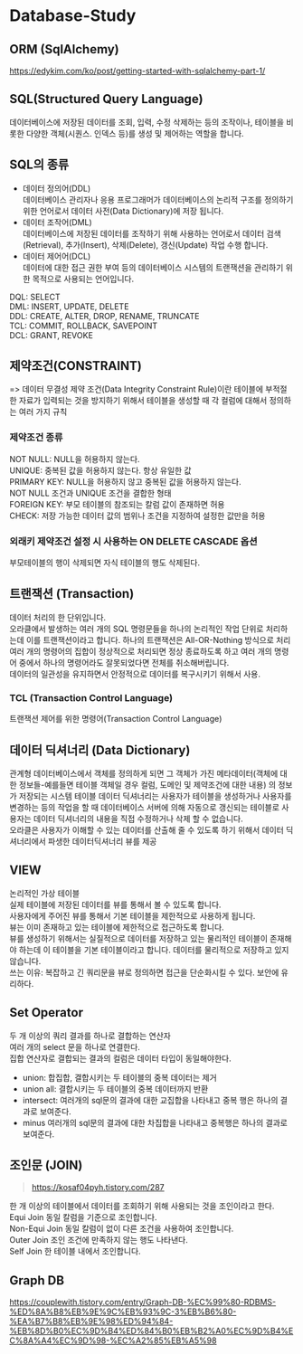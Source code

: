 # Database-Study

## ORM (SqlAlchemy)
https://edykim.com/ko/post/getting-started-with-sqlalchemy-part-1/

## SQL(Structured Query Language)
데이터베이스에 저장된 데이터를 조회, 입력, 수정 삭제하는 등의 조작이나, 테이블을 비롯한 다양한 객체(시퀀스. 인덱스 등)를 생성 및 제어하는 역할을 합니다. 

## SQL의 종류
- 데이터 정의어(DDL)   
데이터베이스 관리자나 응용 프로그래머가 데이터베이스의 논리적 구조를 정의하기 위한 언어로서 데이터 사전(Data Dictionary)에 저장 됩니다.   
- 데이터 조작어(DML)   
데이터베이스에 저장된 데이터를 조작하기 위해 사용하는 언어로서 데이터 검색(Retrieval), 추가(Insert), 삭제(Delete), 갱신(Update) 작업 수행 합니다.   
- 데이터 제어어(DCL)   
데이터에 대한 접근 권한 부여 등의 데이터베이스 시스템의 트랜잭션을 관리하기 위한 목적으로 사용되는 언어입니다.   

DQL: SELECT   
DML: INSERT, UPDATE, DELETE   
DDL: CREATE, ALTER, DROP, RENAME, TRUNCATE   
TCL: COMMIT, ROLLBACK, SAVEPOINT   
DCL: GRANT, REVOKE   

## 제약조건(CONSTRAINT)
=> 데이터 무결성 제약 조건(Data Integrity Constraint Rule)이란 테이블에 부적절한 자료가 입력되는 것을 방지하기 위해서 테이블을 생성할 때 각 컬럼에 대해서 정의하는 여러 가지 규칙

### 제약조건 종류
NOT NULL:  NULL을 허용하지 않는다.   
UNIQUE: 중복된 값을 허용하지 않는다. 항상 유일한 값   
PRIMARY KEY: NULL을 허용하지 않고 중복된 값을 허용하지 않는다.   
NOT NULL 조건과 UNIQUE 조건을 결합한 형태   
FOREIGN KEY: 부모 테이블의 참조되는 칼럼 값이 존재하면 허용   
CHECK: 저장 가능한 데이터 값의 범위나 조건을 지정하여 설정한 값만을 허용   

### 외래키 제약조건 설정 시 사용하는 ON DELETE CASCADE 옵션
부모테이블의 행이 삭제되면 자식 테이블의 행도 삭제된다. 

## 트랜잭션 (Transaction)
데이터 처리의 한 단위입니다.   
오라클에서 발생하는 여러 개의 SQL 명령문들을 하나의 논리적인 작업 단위로 처리하는데 이를 트랜잭션이라고 합니다.  하나의 트랜잭션은 All-OR-Nothing 방식으로 처리   
여러 개의 명령어의 집합이 정상적으로 처리되면 정상 종료하도록 하고 여러 개의 명령어 중에서 하나의 명령어라도 잘못되었다면 전체를 취소해버립니다.   
데이터의 일관성을 유지하면서 안정적으로 데이터를 복구시키기 위해서 사용.   
### TCL (Transaction Control Language)  
트랜잭션 제어를 위한 명령어(Transaction Control Language)   

## 데이터 딕셔너리 (Data Dictionary)
관계형 데이터베이스에서 객체를 정의하게 되면 그 객체가 가진 메타데이터(객체에 대한 정보들-예를들면 테이블 객체일 경우 컬럼, 도메인 및 제약조건에 대한 내용) 의 정보가 저장되는 시스템 테이블
데이터 딕셔너리는 사용자가 테이블을 생성하거나 사용자를 변경하는 등의 작업을 할 때 데이터베이스 서버에 의해 자동으로 갱신되는 테이블로 사용자는 데이터 딕셔너리의 내용을 직접 수정하거나 삭제 할 수 없습니다.   
오라클은 사용자가 이해할 수 있는 데이터를 산출해 줄 수 있도록 하기 위해서 데이터 딕셔너리에서 파생한 데이터딕셔너리 뷰를 제공   

## VIEW  
논리적인 가상 테이블   
실제 테이블에 저장된 데이터를 뷰를 통해서 볼 수 있도록 합니다.   
사용자에게 주어진 뷰를 통해서 기본 테이블을 제한적으로 사용하게 됩니다.   
뷰는 이미 존재하고 있는 테이블에 제한적으로 접근하도록 합니다.   
뷰를 생성하기 위해서는 실질적으로 데이터를 저장하고 있는 물리적인 테이블이 존재해야 하는데 이 테이블을 기본 테이블이라고 합니다.  데이터를 물리적으로 저장하고 있지 않습니다.   
쓰는 이유: 복잡하고 긴 쿼리문을 뷰로 정의하면 접근을 단순화시킬 수 있다.  보안에 유리하다.   

## Set Operator  
두 개 이상의 쿼리 결과를 하나로 결합하는 연산자   
여러 개의 select 문을 하나로 연결한다.   
집합 연산자로 결합되는 결과의 컬럼은 데이터 타입이 동일해야한다.   
- union: 합집합, 결합시키는 두 테이블의 중복 데이터는 제거   
- union all: 결합시키는 두 테이블의 중복 데이터까지 반환   
- intersect: 여러개의 sql문의 결과에 대한 교집합을 나타내고 중복 행은 하나의 결과로 보여준다.   
- minus 여러개의 sql문의 결과에 대한 차집합을 나타내고 중복행은 하나의 결과로 보여준다.   

## 조인문 (JOIN)
 > https://kosaf04pyh.tistory.com/287   

한 개 이상의 테이블에서 데이터를 조회하기 위해 사용되는 것을 조인이라고 한다.   
Equi Join 동일 칼럼을 기준으로 조인합니다.   
Non-Equi Join 동일 칼럼이 없이 다른 조건을 사용하여 조인합니다.   
Outer Join 조인 조건에 만족하지 않는 행도 나타낸다.   
Self Join 한 테이블 내에서 조인합니다.   


## Graph DB
https://couplewith.tistory.com/entry/Graph-DB-%EC%99%80-RDBMS-%ED%8A%B8%EB%9E%9C%EB%93%9C-3%EB%B6%80-%EA%B7%B8%EB%9E%98%ED%94%84-%EB%8D%B0%EC%9D%B4%ED%84%B0%EB%B2%A0%EC%9D%B4%EC%8A%A4%EC%9D%98-%EC%A2%85%EB%A5%98
